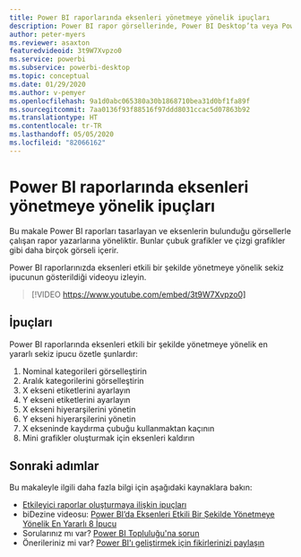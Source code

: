 ```yaml
---
title: Power BI raporlarında eksenleri yönetmeye yönelik ipuçları
description: Power BI rapor görsellerinde, Power BI Desktop’ta veya Power BI hizmetinde eksenleri etkili bir şekilde yönetmeye yönelik sekiz ipucu.
author: peter-myers
ms.reviewer: asaxton
featuredvideoid: 3t9W7Xvpzo0
ms.service: powerbi
ms.subservice: powerbi-desktop
ms.topic: conceptual
ms.date: 01/29/2020
ms.author: v-pemyer
ms.openlocfilehash: 9a1d0abc065380a30b1868710bea31d0bf1fa89f
ms.sourcegitcommit: 7aa0136f93f88516f97ddd8031ccac5d07863b92
ms.translationtype: HT
ms.contentlocale: tr-TR
ms.lasthandoff: 05/05/2020
ms.locfileid: "82066162"
---
```

# <a name="tips-to-manage-axes-in-power-bi-reports"></a>Power BI raporlarında eksenleri yönetmeye yönelik ipuçları

Bu makale Power BI raporları tasarlayan ve eksenlerin bulunduğu görsellerle çalışan rapor yazarlarına yöneliktir. Bunlar çubuk grafikler ve çizgi grafikler gibi daha birçok görseli içerir.

Power BI raporlarınızda eksenleri etkili bir şekilde yönetmeye yönelik sekiz ipucunun gösterildiği videoyu izleyin.

> [!VIDEO https://www.youtube.com/embed/3t9W7Xvpzo0]

## <a name="tips"></a>İpuçları

Power BI raporlarında eksenleri etkili bir şekilde yönetmeye yönelik en yararlı sekiz ipucu özetle şunlardır:

1. Nominal kategorileri görselleştirin
1. Aralık kategorilerini görselleştirin
1. X ekseni etiketlerini ayarlayın
1. Y ekseni etiketlerini ayarlayın
1. X ekseni hiyerarşilerini yönetin
1. Y ekseni hiyerarşilerini yönetin
1. X ekseninde kaydırma çubuğu kullanmaktan kaçının
1. Mini grafikler oluşturmak için eksenleri kaldırın

## <a name="next-steps"></a>Sonraki adımlar

Bu makaleyle ilgili daha fazla bilgi için aşağıdaki kaynaklara bakın:

- [Etkileyici raporlar oluşturmaya ilişkin ipuçları](../desktop-tips-and-tricks-for-creating-reports.md)
- biDezine videosu: [Power BI’da Eksenleri Etkili Bir Şekilde Yönetmeye Yönelik En Yararlı 8 İpucu](https://www.youtube.com/watch?v=3t9W7Xvpzo0)
- Sorularınız mı var? [Power BI Topluluğu'na sorun](https://community.powerbi.com/)
- Önerileriniz mi var? [Power BI'ı geliştirmek için fikirlerinizi paylaşın](https://ideas.powerbi.com)
